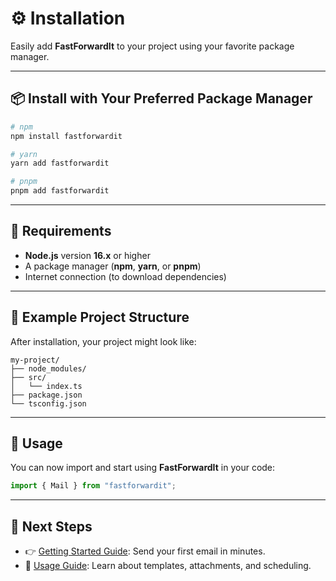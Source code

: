 # ⚙️ Installation

Easily add **FastForwardIt** to your project using your favorite package manager.

---

## 📦 Install with Your Preferred Package Manager

```bash
# npm
npm install fastforwardit

# yarn
yarn add fastforwardit

# pnpm
pnpm add fastforwardit
```

---

## 🔧 Requirements

- **Node.js** version **16.x** or higher
- A package manager (**npm**, **yarn**, or **pnpm**)
- Internet connection (to download dependencies)

---

## 📂 Example Project Structure

After installation, your project might look like:

```
my-project/
├── node_modules/
├── src/
│   └── index.ts
├── package.json
└── tsconfig.json
```

---

## 🚀 Usage

You can now import and start using **FastForwardIt** in your code:

```typescript
import { Mail } from "fastforwardit";
```

---

## 🎯 Next Steps

- 👉 [Getting Started Guide](./getting-started.md): Send your first email in minutes.
- 📄 [Usage Guide](./reference.md): Learn about templates, attachments, and scheduling.